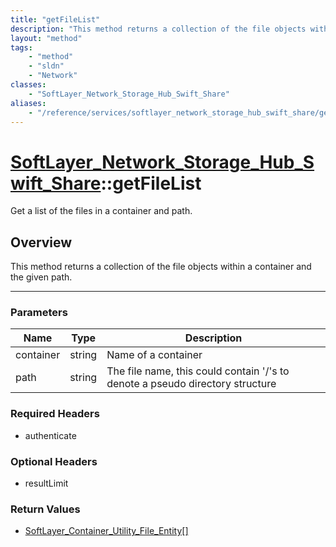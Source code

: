 ```yaml
---
title: "getFileList"
description: "This method returns a collection of the file objects within a container and the given path."
layout: "method"
tags:
    - "method"
    - "sldn"
    - "Network"
classes:
    - "SoftLayer_Network_Storage_Hub_Swift_Share"
aliases:
    - "/reference/services/softlayer_network_storage_hub_swift_share/getFileList"
---
```

# [SoftLayer_Network_Storage_Hub_Swift_Share](/reference/services/SoftLayer_Network_Storage_Hub_Swift_Share)::getFileList


Get a list of the files in a container and path.


## Overview 
This method returns a collection of the file objects within a container and the given path. 

-----

### Parameters 
|Name | Type | Description |
| --- | --- | --- |
|container| string| Name of a container|
|path| string| The file name, this could contain '/'s to denote a pseudo directory structure|


### Required Headers
* authenticate


### Optional Headers
* resultLimit

### Return Values
* <a href='/reference/datatypes/SoftLayer_Container_Utility_File_Entity'>SoftLayer_Container_Utility_File_Entity[] </a>




